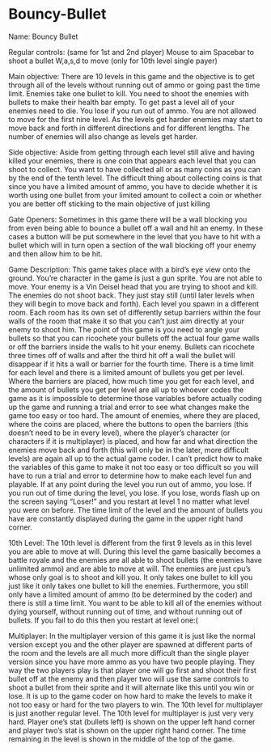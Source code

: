 # Bouncy-Bullet

Name: Bouncy Bullet

Regular controls: 
	(same for 1st and 2nd player)
Mouse to aim
Spacebar to shoot a bullet
W,a,s,d to move (only for 10th level single payer)

Main objective: There are 10 levels in this game and the objective is to get through all of the levels
without running out of ammo or going past the time limit. Enemies take one bullet to kill. You need to
shoot the enemies with bullets to make their health bar empty. To get past a level all of your enemies
need to die. You lose if you run out of ammo. You are not allowed to move for the first nine level. As
the levels get harder enemies may start to move back and forth in different directions and for 
different lengths. The number of enemies will also change as levels get harder. 

Side objective: Aside from getting through each level still alive and having killed your enemies, there
is one coin that appears each level that you can shoot to collect. You want to have collected all or as
many coins as you can by the end of the tenth level. The difficult thing about collecting coins is 
that since you have a limited amount of ammo, you have to decide whether it is worth using one bullet
from your limited amount to collect a coin or whether you are better off sticking to the main objective
of just killing 

Gate Openers: Sometimes in this game there will be a wall blocking you from even being able to bounce a
bullet off a wall and hit an enemy. In these cases a button will be put somewhere in the level that you
have to hit with a bullet which will in turn open a section of the wall blocking off your enemy and 
then allow him to be hit.

Game Description: This game takes place with a bird’s eye view onto the ground. You’re character in the
game is just a gun sprite. You are not able to move. Your enemy is a Vin Deisel head that you are 
trying to shoot and kill. The enemies do not shoot back. They just stay still (until later levels when 
they will begin to move back and forth). Each level you spawn in a different room. Each room has its 
own set of differently setup barriers within the four walls of the room that make it so that you can’t
just aim directly at your enemy to shoot him. The point of this game is you need to angle your bullets 
so that you can ricochete your bullets off the actual four game walls or off the barriers inside the 
walls to hit your enemy. Bullets can ricochete three times off of walls and after the third hit off a 
wall the bullet will disappear if it hits a wall or barrier for the fourth time. There is a time limit 
for each level and there is a limited amount of bullets you get per level. Where the barriers are 
placed, how much time you get for each level, and the amount of bullets you get per level are all up to
whoever codes the game as it is impossible to determine those variables before actually coding up the 
game and running a trial and error to see what changes make the game too easy or too hard. The amount 
of enemies, where they are placed, where the coins are placed, where the buttons to open the barriers 
(this doesn’t need to be in every level), where the player’s character (or characters if it is
multiplayer) is placed, and how far and what direction the enemies move back and forth (this will only 
be in the later, more difficult levels) are again all up to the actual game coder. I can’t predict how 
to make the variables of this game to make it not too easy or too difficult so you will have to run a 
trial and error to determine how to make each level fun and playable. If at any point during the level 
you run out of ammo, you lose. If you run out of time during the level, you lose. If you lose, words 
flash up on the screen saying “Loser!” and you restart at level 1 no matter what level you were on 
before. The time limit of the level and the amount of bullets you have are constantly displayed during 
the game in the upper right hand corner.

10th Level: The 10th level is different from the first 9 levels as in this level you are able to move 
at will. During this level the game basically becomes a battle royale and the enemies are all able to 
shoot bullets (the enemies have unlimited ammo) and are able to move at will. The enemies are just 
cpu’s whose only goal is to shoot and kill you. It only takes one bullet to kill you just like it only
takes one bullet to kill the enemies. Furthermore, you still only have a limited amount of ammo (to be 
determined by the coder) and there is still a time limit. You want to be able to kill all of the 
enemies without dying yourself, without running out of time, and without running out of bullets. If you 
fail to do this then you restart at level one:(

Multiplayer: In the multiplayer version of this game it is just like the normal version except you and 
the other player are spawned at different parts of the room and the levels are all much more difficult 
than the single player version since you have more ammo as you have two people playing. They way the 
two players play is that player one will go first and shoot their first bullet off at the enemy and 
then player two will use the same controls to shoot a bullet from their sprite and it will alternate 
like this until you win or lose. It is up to the game coder on how hard to make the levels to make it 
not too easy or hard for the two players to win. The 10th level for multiplayer is just another regular
level. The 10th level for multiplayer is just very very hard. Player one’s stat (bullets left) is shown 
on the upper left hand corner and player two’s stat is shown on the upper right hand corner. The time 
remaining in the level is shown in the middle of the top of the game.

